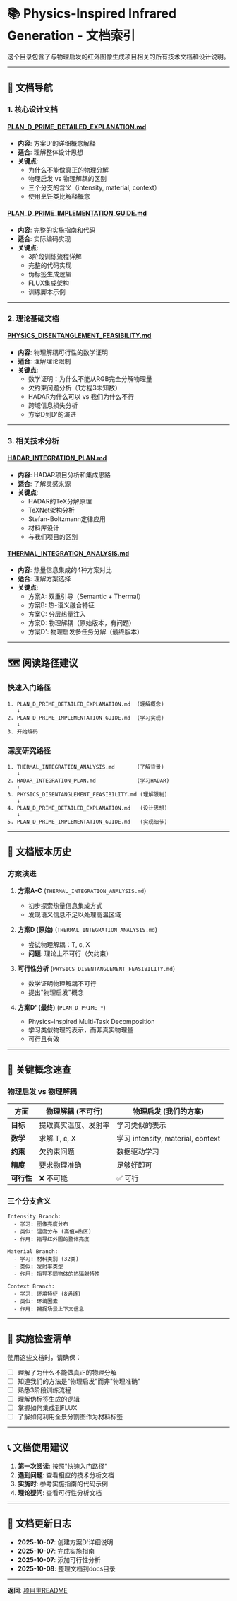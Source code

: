 # 📚 Physics-Inspired Infrared Generation - 文档索引

这个目录包含了与物理启发的红外图像生成项目相关的所有技术文档和设计说明。

---

## 📖 文档导航

### **1. 核心设计文档**

#### **[PLAN_D_PRIME_DETAILED_EXPLANATION.md](PLAN_D_PRIME_DETAILED_EXPLANATION.md)**
- **内容**: 方案D'的详细概念解释
- **适合**: 理解整体设计思想
- **关键点**:
  - 为什么不能做真正的物理分解
  - 物理启发 vs 物理解耦的区别
  - 三个分支的含义（intensity, material, context）
  - 使用烹饪类比解释概念

#### **[PLAN_D_PRIME_IMPLEMENTATION_GUIDE.md](PLAN_D_PRIME_IMPLEMENTATION_GUIDE.md)**
- **内容**: 完整的实施指南和代码
- **适合**: 实际编码实现
- **关键点**:
  - 3阶段训练流程详解
  - 完整的代码实现
  - 伪标签生成逻辑
  - FLUX集成架构
  - 训练脚本示例

---

### **2. 理论基础文档**

#### **[PHYSICS_DISENTANGLEMENT_FEASIBILITY.md](PHYSICS_DISENTANGLEMENT_FEASIBILITY.md)**
- **内容**: 物理解耦可行性的数学证明
- **适合**: 理解理论限制
- **关键点**:
  - 数学证明：为什么不能从RGB完全分解物理量
  - 欠约束问题分析（1方程3未知数）
  - HADAR为什么可以 vs 我们为什么不行
  - 跨域信息损失分析
  - 方案D到D'的演进

---

### **3. 相关技术分析**

#### **[HADAR_INTEGRATION_PLAN.md](HADAR_INTEGRATION_PLAN.md)**
- **内容**: HADAR项目分析和集成思路
- **适合**: 了解灵感来源
- **关键点**:
  - HADAR的TeX分解原理
  - TeXNet架构分析
  - Stefan-Boltzmann定律应用
  - 材料库设计
  - 与我们项目的区别

#### **[THERMAL_INTEGRATION_ANALYSIS.md](THERMAL_INTEGRATION_ANALYSIS.md)**
- **内容**: 热量信息集成的4种方案对比
- **适合**: 理解方案选择
- **关键点**:
  - 方案A: 双重引导（Semantic + Thermal）
  - 方案B: 热-语义融合特征
  - 方案C: 分层热量注入
  - 方案D: 物理解耦（原始版本，有问题）
  - 方案D': 物理启发多任务分解（最终版本）

---

## 🗺️ 阅读路径建议

### **快速入门路径**
```
1. PLAN_D_PRIME_DETAILED_EXPLANATION.md  (理解概念)
   ↓
2. PLAN_D_PRIME_IMPLEMENTATION_GUIDE.md  (学习实现)
   ↓
3. 开始编码
```

### **深度研究路径**
```
1. THERMAL_INTEGRATION_ANALYSIS.md       (了解背景)
   ↓
2. HADAR_INTEGRATION_PLAN.md             (学习HADAR)
   ↓
3. PHYSICS_DISENTANGLEMENT_FEASIBILITY.md (理解限制)
   ↓
4. PLAN_D_PRIME_DETAILED_EXPLANATION.md   (设计思想)
   ↓
5. PLAN_D_PRIME_IMPLEMENTATION_GUIDE.md   (实现细节)
```

---

## 📝 文档版本历史

### **方案演进**

1. **方案A-C** (`THERMAL_INTEGRATION_ANALYSIS.md`)
   - 初步探索热量信息集成方式
   - 发现语义信息不足以处理高温区域

2. **方案D (原始)** (`THERMAL_INTEGRATION_ANALYSIS.md`)
   - 尝试物理解耦：T, ε, X
   - **问题**: 理论上不可行（欠约束）

3. **可行性分析** (`PHYSICS_DISENTANGLEMENT_FEASIBILITY.md`)
   - 数学证明物理解耦不可行
   - 提出"物理启发"概念

4. **方案D' (最终)** (`PLAN_D_PRIME_*`)
   - Physics-Inspired Multi-Task Decomposition
   - 学习类似物理的表示，而非真实物理量
   - 可行且有效

---

## 🔑 关键概念速查

### **物理启发 vs 物理解耦**

| 方面 | 物理解耦 (不可行) | 物理启发 (我们的方案) |
|------|------------------|---------------------|
| **目标** | 提取真实温度、发射率 | 学习类似的表示 |
| **数学** | 求解 T, ε, X | 学习 intensity, material, context |
| **约束** | 欠约束问题 | 数据驱动学习 |
| **精度** | 要求物理准确 | 足够好即可 |
| **可行性** | ❌ 不可能 | ✅ 可行 |

### **三个分支含义**

```
Intensity Branch:
  - 学习: 图像亮度分布
  - 类似: 温度分布 (高值=热区)
  - 作用: 指导红外图的整体亮度

Material Branch:
  - 学习: 材料类别 (32类)
  - 类似: 发射率类型
  - 作用: 指导不同物体的热辐射特性

Context Branch:
  - 学习: 环境特征 (8通道)
  - 类似: 环境因素
  - 作用: 捕捉场景上下文信息
```

---

## 🎯 实施检查清单

使用这些文档时，请确保：

- [ ] 理解了为什么不能做真正的物理分解
- [ ] 知道我们的方法是"物理启发"而非"物理准确"
- [ ] 熟悉3阶段训练流程
- [ ] 理解伪标签生成的逻辑
- [ ] 掌握如何集成到FLUX
- [ ] 了解如何利用全景分割图作为材料标签

---

## 📞 文档使用建议

1. **第一次阅读**: 按照"快速入门路径"
2. **遇到问题**: 查看相应的技术分析文档
3. **实施时**: 参考实施指南的代码示例
4. **理论疑问**: 查看可行性分析文档

---

## 🔄 文档更新日志

- **2025-10-07**: 创建方案D'详细说明
- **2025-10-07**: 完成实施指南
- **2025-10-07**: 添加可行性分析
- **2025-10-08**: 整理文档到docs目录

---

**返回**: [项目主README](../README.md)
